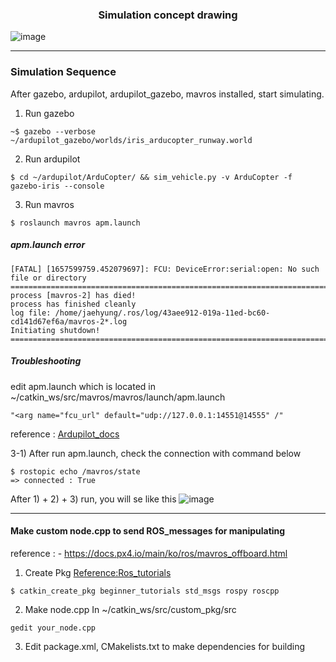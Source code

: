 ### <div align=center> Simulation concept drawing <div>
![image](https://user-images.githubusercontent.com/79160507/178412154-a51bd9bc-619f-41e0-a44e-d2bc7f991e0c.png)

---

### Simulation Sequence
After gazebo, ardupilot, ardupilot_gazebo, mavros installed, start simulating.
    
1) Run gazebo
```
~$ gazebo --verbose ~/ardupilot_gazebo/worlds/iris_arducopter_runway.world
```

2) Run ardupilot
```
$ cd ~/ardupilot/ArduCopter/ && sim_vehicle.py -v ArduCopter -f gazebo-iris --console
```
3) Run mavros 
```
$ roslaunch mavros apm.launch
```

##### apm.launch error
    [FATAL] [1657599759.452079697]: FCU: DeviceError:serial:open: No such file or directory
    ================================================================================REQUIRED process [mavros-2] has died!
    process has finished cleanly
    log file: /home/jaehyung/.ros/log/43aee912-019a-11ed-bc60-cd141d67ef6a/mavros-2*.log
    Initiating shutdown!
    ================================================================================
        
##### Troubleshooting
edit apm.launch which is located in ~/catkin_ws/src/mavros/mavros/launch/apm.launch
```
"<arg name="fcu_url" default="udp://127.0.0.1:14551@14555" /"
```
reference : [Ardupilot_docs](https://ardupilot.org/dev/docs/ros-sitl.html)
    
3-1) After run apm.launch, check the connection with command below
```
$ rostopic echo /mavros/state
=> connected : True
```
    
    
After 1) + 2) + 3) run, you will se like this
![image](https://user-images.githubusercontent.com/79160507/178422143-0de792f0-54cb-4856-98d2-37389c19be4b.png)

---
#### Make custom node.cpp to send ROS_messages for manipulating
reference : 
    - https://docs.px4.io/main/ko/ros/mavros_offboard.html
    
1) Create Pkg [Reference:Ros_tutorials](http://wiki.ros.org/ROS/Tutorials/CreatingPackage)
```
$ catkin_create_pkg beginner_tutorials std_msgs rospy roscpp
```
    
2) Make node.cpp
In ~/catkin_ws/src/custom_pkg/src
```
gedit your_node.cpp
```
    
3) Edit package.xml, CMakelists.txt to make dependencies for building
```
```
    
    
    

